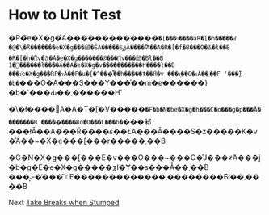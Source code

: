 # How to Unit Test
[//]: # (Version:1.0.0)
�P�̃e�X�g�́A�������������`�[���ɂ����ăR�[�h�����ꂽ�@�\�̌X�̕������e�X�g���邱�Ƃ́A�����Ƃ͈قȂ����̂ł͂Ȃ��A�R�[�f�B���O�̈ꕔ�ł��B �R�[�h�̐݌v�̈ꕔ�́A�e�X�g�������@���݌v���邱�Ƃł��B 1�̕������ł����Ă��A�e�X�g�v�����������߂��ׂ��ł��B ���ɂ̓e�X�g���ȒP�ɂȂ��F�u�{�^���͌��h�����ǂ��́H�v ���ɂ͕��G�ɂȂ��܂��F '���̃}�b�`���O�A���S���Y���͐��m�ɐ������}�b�`���Ԃ��܂������H'

�\�ł����΁A�A�T�[�V�����`�F�b�N�ƃe�X�g�h���C�o���g�p���Ă��������B �����͑����Ƀo�O���L���b�`���邾���łȂ��A���Ŕ����ɕ֗��ŁA���Ȃ����S�z�����K�v�̂Ȃ��~�X�e���[���r�����܂��B

�G�N�X�g���[���E�v���O���~���O�̊J���҂́A���j�b�g�E�e�X�g�����ʓI�Ɏ��s���Ă��܂��B ���͔ނ��̕��͂𐄑E�������������܂��������Ƃ͂ł��܂����B

Next [Take Breaks when Stumped](09-Take%20Breaks%20when%20Stumped.md)